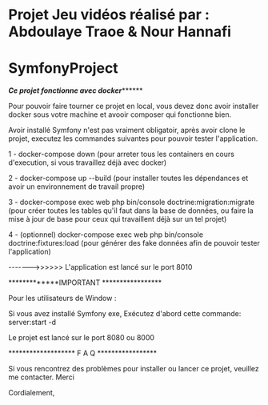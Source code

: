 # Projet Jeu vidéos réalisé par : Abdoulaye Traoe & Nour Hannafi


# SymfonyProject

*******************Ce projet fonctionne avec docker************************* 

Pour pouvoir faire tourner ce projet en local, vous devez donc avoir installer docker sous votre machine et avooir composer qui fonctionne bien.

Avoir installé Symfony n'est pas vraiment obligatoir, après avoir clone le projet, executez les commandes suivantes pour pouvoir tester l'application.

1 - docker-compose down (pour arreter tous les containers en cours d'execution, si vous travaillez déjà avec docker)

2 - docker-compose up --build (pour installer toutes les dépendances et avoir un environnement de travail propre)

3 - docker-compose exec web php bin/console doctrine:migration:migrate (pour créer toutes les tables qu'il faut dans la base de données, ou faire la mise à jour de base pour ceux qui travaillent déjà sur un tel projet)

4 - (optionnel) docker-compose exec web php bin/console doctrine:fixtures:load (pour générer des fake données afin de pouvoir tester l'application)

------->>>>>> L'application est lancé sur le port 8010 



*************IMPORTANT *****************

Pour les utilisateurs de Window : 

Si vous avez installé Symfony exe, Exécutez d'abord cette commande: server:start -d 

Le projet est lancé sur le port 8080 ou 8000



******************* F A Q *****************

Si vous rencontrez des problèmes pour installer ou lancer ce projet, veuillez me contacter. Merci

Cordialement, 


